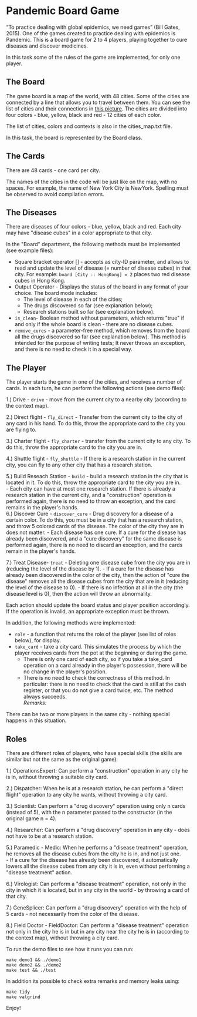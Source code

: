 
# Pandemic Board Game  
  
“To practice dealing with global epidemics, we need games” (Bill Gates, 2015). One of the games created to practice dealing with epidemics is Pandemic. This is a board game for 2 to 4 players, playing together to cure diseases and discover medicines.

In this task some of the rules of the game are implemented, for only one player.

## The Board  
The game board is a map of the world, with 48 cities. Some of the cities are connected by a line that allows you to travel between them. You can see the list of cities and their connections in [this picture](https://media.wnyc.org/i/1500/900/c/80/1/1537_Pandemic_main.jpg). The cities are divided into four colors - blue, yellow, black and red - 12 cities of each color.
  
The list of cities, colors and contexts is also in the cities_map.txt file.  
  
In this task, the board is represented by the Board class.


## The Cards  
There are 48 cards - one card per city.

The names of the cities in the code will be just like on the map, with no spaces. For example, the name of New York City is NewYork. Spelling must be observed to avoid compilation errors.  
  
## The Diseases
There are diseases of four colors - blue, yellow, black and red. Each city may have "disease cubes" in a color appropriate to that city.

In the "Board" department, the following methods must be implemented (see example files):  
- Square bracket operator [] - accepts as city-ID parameter, and allows to read and update the level of disease (= number of disease cubes) in that city. For example: `board [City :: HongKong] = 2` places two red disease cubes in Hong Kong.
- Output Operator - Displays the status of the board in any format of your choice. The board mode includes:
	- The level of disease in each of the cities;
	- The drugs discovered so far (see explanation below);
	- Research stations built so far (see explanation below).
- `is_clean`- Boolean method without parameters, which returns "true" if and only if the whole board is clean - there are no disease cubes.
- `remove_cures` - a parameter-free method, which removes from the board all the drugs discovered so far (see explanation below). This method is intended for the purpose of writing tests; It never throws an exception, and there is no need to check it in a special way.
  
## The Player  
The player starts the game in one of the cities, and receives a number of cards. In each turn, he can perform the following actions (see demo files):  
  
1.) Drive -  `drive` - move from the current city to a nearby city (according to the context map).  
  
2.) Direct flight - `fly_direct` - Transfer from the current city to the city of any card in his hand. To do this, throw the appropriate card to the city you are flying to.  
  
3.) Charter flight - `fly_charter` - transfer from the current city to any city. To do this, throw the appropriate card to the city you are in.  
  
4.) Shuttle flight - `fly_shuttle` - If there is a research station in the current city, you can fly to any other city that has a research station.  
  
5.) Build Reseach Station - `build` - build a research station in the city that is located in it. To do this, throw the appropriate card to the city you are in.   
	- Each city can have at most one research station. If there is already a research station in the current city, and a "construction" operation is performed again, there is no need to throw an exception, and the card remains in the player's hands.  
6.) Discover Cure - `discover_cure` - Drug discovery for a disease of a certain color. To do this, you must be in a city that has a research station, and throw 5 colored cards of the disease. The color of the city they are in does not matter. 
	- Each disease has one cure. If a cure for the disease has already been discovered, and a "cure discovery" for the same disease is performed again, there is no need to discard an exception, and the cards remain in the player's hands.  
  
7.) Treat Disease- `treat` - Deleting one disease cube from the city you are in (reducing the level of the disease by 1).
	- If a cure for the disease has already been discovered in the color of the city, then the action of "cure the disease" removes all the disease cubes from the city that are in it (reducing the level of the disease to 0).
	- If there is no infection at all in the city (the disease level is 0), then the action will throw an abnormality.  
  
  
Each action should update the board status and player position accordingly. If the operation is invalid, an appropriate exception must be thrown.

In addition, the following methods were implemented:  
  
- `role` - a function that returns the role of the player (see list of roles below), for display.  
- `take_card` - take a city card. This simulates the process by which the player receives cards from the pot at the beginning or during the game.  
	- There is only one card of each city, so if you take a take_card operation on a card already in the player's possession, there will be no change in the player's position.  
	- There is no need to check the correctness of this method. In particular: there is no need to check that the card is still at the cash register, or that you do not give a card twice, etc. The method always succeeds.  
*Remarks:*  
  
There can be two or more players in the same city - nothing special happens in this situation.

## Roles  
  
There are different roles of players, who have special skills (the skills are similar but not the same as the original game):  
  
1.) OperationsExpert: Can perform a "construction" operation in any city he is in, without throwing a suitable city card.  
  
2.) Dispatcher: When he is at a research station, he can perform a "direct flight" operation to any city he wants, without throwing a city card.  
  
3.) Scientist: Can perform a "drug discovery" operation using only n cards (instead of 5), with the n parameter passed to the constructor (in the original game n = 4).  
  
4.) Researcher: Can perform a "drug discovery" operation in any city - does not have to be at a research station.  
  
5.) Paramedic - Medic: When he performs a "disease treatment" operation, he removes all the disease cubes from the city he is in, and not just one.  
	- If a cure for the disease has already been discovered, it automatically lowers all the disease cubes from any city it is in, even without performing a "disease treatment" action.  
  
6.) Virologist: Can perform a "disease treatment" operation, not only in the city in which it is located, but in any city in the world - by throwing a card of that city.  
  
7.) GeneSplicer: Can perform a "drug discovery" operation with the help of 5 cards - not necessarily from the color of the disease.  
  
8.) Field Doctor - FieldDoctor: Can perform a "disease treatment" operation not only in the city he is in but in any city near the city he is in (according to the context map), without throwing a city card.  
  
  
  
To run the demo files to see how it runs you can run:  
<div dir='ltr'>

    make demo1 && ./demo1
    make demo2 && ./demo2
	make test && ./test

</div>

In addition its possible to check extra remarks and memory leaks using:  

<div dir='ltr'>

    make tidy
    make valgrind

</div>


Enjoy!
</div>
